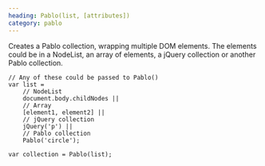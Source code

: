 ```yaml
--- 
heading: Pablo(list, [attributes])
category: pablo
---
```


Creates a Pablo collection, wrapping multiple DOM elements. The elements could be in a NodeList, an array of elements, a jQuery collection or another Pablo collection.

    // Any of these could be passed to Pablo()
    var list = 
        // NodeList
        document.body.childNodes ||
        // Array
        [element1, element2] ||
        // jQuery collection
        jQuery('p') ||
        // Pablo collection
        Pablo('circle');

    var collection = Pablo(list);